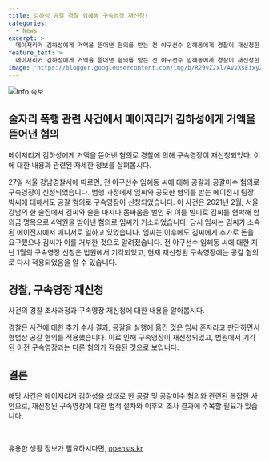 ```yaml
---
title: 김하성 공갈 경찰 임혜동 구속영장 재신청!
categories:
  - News
excerpt: >
  메이저리거 김하성에게 거액을 뜯어낸 혐의를 받는 전 야구선수 임혜동에게 경찰이 재신청한 구속영장. 2021년 2월 술자리에서 폭행 후 김씨를 협박해 4억원을 뜯어낸 혐의. 임씨는 김씨의 에이전시 매니저였으며, 추가 돈을 요구해 김씨의 거부에 직면. 초기에는 공동공갈 혐의였으나, 추가 수사 결과 임씨 혼자의 공갈 혐의로 변경.
feature_text: >
  메이저리거 김하성에게 거액을 뜯어낸 혐의를 받는 전 야구선수 임혜동에게 경찰이 재신청한 구속영장. 2021년 2월 술자리에서 폭행 후 김씨를 협박해 4억원을 뜯어낸 혐의. 임씨는 김씨의 에이전시 매니저였으며, 추가 돈을 요구해 김씨의 거부에 직면. 초기에는 공동공갈 혐의였으나, 추가 수사 결과 임씨 혼자의 공갈 혐의로 변경.
image: 'https://blogger.googleusercontent.com/img/b/R29vZ2xl/AVvXsEixyZcFfHzMRdzZMjFBmAUKJYCLCGyLL1o632UiGVXcaFdKo_bkvkuCioo0uUKlGfBVcT3P84aROyZIXSBEx3Aw5nCQ3pTgDom1WDC4m8eifvWiAmWEEVb4x6G_l8C0QH225ldMjyaFvpxGEBGNO37VmDTDMHGhJPq73UglMfDca1-0aw/s1600/blogspot.png'
---
```


<p><img src="https://blogger.googleusercontent.com/img/b/R29vZ2xl/AVvXsEixyZcFfHzMRdzZMjFBmAUKJYCLCGyLL1o632UiGVXcaFdKo_bkvkuCioo0uUKlGfBVcT3P84aROyZIXSBEx3Aw5nCQ3pTgDom1WDC4m8eifvWiAmWEEVb4x6G_l8C0QH225ldMjyaFvpxGEBGNO37VmDTDMHGhJPq73UglMfDca1-0aw/s1600/blogspot.png" alt="info 속보" /></p>

<h2 data-ke-size="size26">술자리 폭행 관련 사건에서 메이저리거 김하성에게 거액을 뜯어낸 혐의</h2>

<p>메이저리거 김하성에게 거액을 뜯어낸 혐의로 경찰에 의해 구속영장이 재신청되었다. 이에 대한 내용과 관련된 자세한 정보를 살펴봅시다.</p>

<p data-ke-size="size16">27일 서울 강남경찰서에 따르면, 전 야구선수 임혜동 씨에 대해 공갈과 공갈미수 혐의로 구속영장이 신청되었습니다. 범행 과정에서 임씨와 공모한 혐의를 받는 에이전시 팀장 박씨에 대해서도 공갈 혐의로 구속영장이 신청되었습니다. 이 사건은 2021년 2월, 서울 강남의 한 술집에서 김씨와 술을 마시다 몸싸움을 벌인 뒤 이를 빌미로 김씨를 협박해 합의금 명목으로 4억원을 받아낸 혐의로 임씨가 기소되었습니다. 당시 임씨는 김씨가 소속된 에이전시에서 매니저로 일하고 있었습니다. 임씨는 이후에도 김씨에게 추가로 돈을 요구했으나 김씨가 이를 거부한 것으로 알려졌습니다. 전 야구선수 임혜동 씨에 대한 지난 1월의 구속영장 신청은 법원에서 기각되었고, 현재 재신청된 구속영장에는 공갈 혐의로 다시 적용되었음을 알 수 있습니다.</p>

<h2 data-ke-size="size26">경찰, 구속영장 재신청</h2>

<p>사건의 경찰 조사과정과 구속영장 재신청에 대한 내용을 알아봅시다.</p>

<p data-ke-size="size16">경찰은 사건에 대한 추가 수사 결과, 공갈을 실행에 옮긴 것은 임씨 혼자라고 판단하면서 형법상 공갈 혐의를 적용했습니다. 이로 인해 구속영장이 재신청되었고, 법원에서 기각된 이전 구속영장과는 다른 혐의가 적용된 것으로 보입니다.</p>

<h2 data-ke-size="size26">결론</h2>

<p>해당 사건은 메이저리거 김하성을 상대로 한 공갈 및 공갈미수 혐의와 관련된 복잡한 사안으로, 재신청된 구속영장에 대한 법적 절차와 이후의 조사 결과에 주목할 필요가 있습니다.</p>

<p data-ke-size="size16">&nbsp;</p>
유용한 생활 정보가 필요하시다면, <a href="https://opensis.kr" rel="dofollow">opensis.kr</a>


